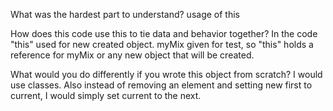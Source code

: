 What was the hardest part to understand?
usage of this

How does this code use this to tie data and behavior together?
In the code "this" used for new created object. myMix given for test, so "this" holds a reference for myMix or any new object that will be created.

What would you do differently if you wrote this object from scratch?
I would use classes. Also instead of removing an element and setting new first to current, I would simply set current to the next.